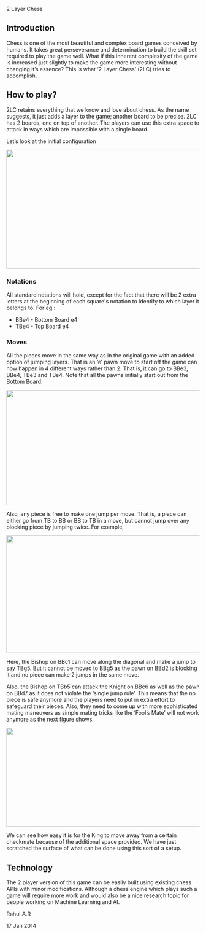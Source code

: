 <html><head><title>2 Layer Chess</title><meta content="text/html; charset=UTF-8" http-equiv="content-type"></head><body class="c0"><p class="c5 c11 title"><a name="h.63d38xbn2acb"></a><span class="c3">2 Layer Chess</span></p><h2 class="c4 c13"><a name="h.o9kme1lh0ihe"></a><span class="c3">Introduction</span></h2><p class="c4"><span>Chess is one of the most beautiful and complex board games conceived by humans. It takes great perseverance and determination to build the skill set required to play the game well. What if this inherent complexity of the game is increased just slightly to make the game more interesting without changing it&rsquo;s essence? This is what &lsquo;2 Layer Chess&rsquo; (2LC) tries to accomplish.</span></p><h2 class="c4 c13"><a name="h.68c2p3twegue"></a><span>How to play?</span></h2><p class="c4"><span>2LC retains everything that we know and love about chess. As the name suggests, it just adds a layer to the game; another board to be precise. 2LC has 2 boards, one on top of another. The players can use this extra space to attack in ways which are impossible with a single board. </span></p><p class="c4 c12"><span>Let&rsquo;s look at the initial configuration</span></p><p class="c4 c12 c5"><img height="310" src="images/image03.png" width="537"></p><h3 class="c4 c6"><a name="h.e01p9i53e80j"></a><span>Notations</span></h3><p class="c4 c14"><span>All standard notations will hold, except for the fact that there will be 2 extra letters at the beginning of each square&#39;s notation to identify to which layer it belongs to. For eg :</span></p><ul class="c9 lst-kix_ffzmtipjy5mk-0 start"><li class="c4 c7"><span class="c2">BBe4 </span><span>- Bottom Board </span><span class="c2">e4</span></li><li class="c4 c7"><span class="c2">TBe4 </span><span>- Top Board </span><span class="c2">e4</span></li></ul><h3 class="c4 c13"><a name="h.67aw5ynw4mg4"></a><span>Moves</span></h3><p class="c4"><span>All the pieces move in the same way as in the original game with an added option of jumping layers. That is an &lsquo;</span><span class="c2">e</span><span>&rsquo; pawn</span><span class="c2">&nbsp;</span><span>move to start off the game can now happen in 4 different ways rather than 2. That is, it can go to </span><span class="c2">BBe3, BBe4, TBe3 </span><span>and </span><span class="c2">TBe4</span><span>. Note that all</span><span>&nbsp;the pawns initially start out from the Bottom Board.</span></p><p class="c4 c5"><img height="300" src="images/image01.png" width="537"></p><p class="c1"><span>Also, any piece is free to make </span><span class="c2">one </span><span>jump per move. That is, a piece can either go from TB to BB or BB to TB in a move, but cannot jump over any blocking piece by jumping twice. For example,</span></p><p class="c1 c5 c15"><img height="306" src="images/image00.png" width="532"></p><p class="c1"><span>Here, the Bishop on </span><span class="c2">BBc1 </span><span>can move along the diagonal and make a jump to say </span><span class="c2">TBg5</span><span>. But it cannot be moved to </span><span class="c2">BBg5 </span><span>as the pawn on </span><span class="c2">BBd2 </span><span>is blocking it and no piece can make 2 jumps in the same move.</span></p><p class="c1"><span>Also, the Bishop on </span><span class="c2">TBb5 </span><span>can attack the Knight on </span><span class="c2">BBc6 </span><span>as well as the pawn on </span><span class="c2">BBd7 </span><span>as it does not violate the &lsquo;single jump rule&rsquo;. This means that the no piece is safe anymore and the players need to put in extra effort to safeguard their pieces. Also, they need to come up with more sophisticated mating maneuvers as simple mating tricks like the &lsquo;Fool&rsquo;s Mate&rsquo; will not work anymore as the next figure shows. </span></p><p class="c4 c5"><img height="257" src="images/image02.png" width="512"></p><p class="c4"><span>We can see how easy it is for the King to move away from a certain checkmate because of the additional space provided. We have just scratched the surface of what can be done using this sort of a setup.</span></p><h2 class="c4 c13"><a name="h.5ld2jc2eoqxg"></a><span>Technology</span></h2><p class="c4"><span>The 2 player version of this game can be easily built using existing chess APIs with minor modifications. Although a chess engine which plays such a game will require more work and would also be a nice research topic for people working on Machine Learning and AI. </span></p><p class="c4 c10"><span></span></p><p class="c4 c8"><span>Rahul.A.R</span></p><p class="c4 c8"><span>17 Jan 2014 </span></p></body></html>
